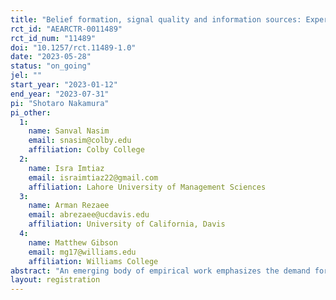 ```yaml
---
title: "Belief formation, signal quality and information sources: Experimental evidence on air quality from Pakistan"
rct_id: "AEARCTR-0011489"
rct_id_num: "11489"
doi: "10.1257/rct.11489-1.0"
date: "2023-05-28"
status: "on_going"
jel: ""
start_year: "2023-01-12"
end_year: "2023-07-31"
pi: "Shotaro Nakamura"
pi_other:
  1:
    name: Sanval Nasim
    email: snasim@colby.edu
    affiliation: Colby College
  2:
    name: Isra Imtiaz
    email: israimtiaz22@gmail.com
    affiliation: Lahore University of Management Sciences
  3:
    name: Arman Rezaee
    email: abrezaee@ucdavis.edu
    affiliation: University of California, Davis
  4:
    name: Matthew Gibson
    email: mg17@williams.edu
    affiliation: Williams College
abstract: "An emerging body of empirical work emphasizes the demand for effective mitigation measures against severe seasonal ambient air pollution in developing cities. Yet, governments in developing countries often struggle to provide consistent and reliable air quality information. In such an environment, private alternatives to government services may improve citizens' access to air quality information. However, the efficacy of private alternatives may depend upon citizens' preferences for and beliefs about the accuracy of the information sources. We study how the source of environmental information affects citizens’ beliefs about the level of air quality and their protection measures against polluted air. In this field experiment, we vary the salience of information sources---the government vs. a private citizens group---of air pollution forecasts we provide in Lahore, Pakistan. We will measure the changes in people’s beliefs about air pollution levels and preferences for government services on air quality information through incentive-compatible elicitation games."
layout: registration
---
```


